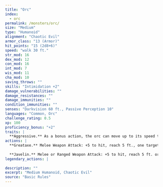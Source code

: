 ```yaml
---
title: "Orc"
index:
  - orc
permalink: /monsters/orc/
size: "Medium"
type: "Humanoid"
alignment: "Chaotic Evil"
armor_class: "13 (Armor)"
hit_points: "15 (2d8+6)"
speed: "walk 30 ft."
str_mod: 16
dex_mod: 12
con_mod: 16
int_mod: 7
wis_mod: 11
cha_mod: 10
saving_throws: ""
skills: "Intimidation +2"
damage_vulnerabilities: ""
damage_resistances: ""
damage_immunities: ""
condition_immunities: ""
senses: "Darkvision 60 ft., Passive Perception 10"
languages: "Common, Orc"
challenge_rating: 0.5
xp: 100
proficiency_bonus: "+2"
traits: |
  **Aggressive.** As a bonus action, the orc can move up to its speed toward a hostile creature that it can see.
actions: |
  **Greataxe.** Melee Weapon Attack: +5 to hit, reach 5 ft., one target. Hit: 9 (1d12 + 3) slashing damage.
  
  **Javelin.** Melee or Ranged Weapon Attack: +5 to hit, reach 5 ft. or range 30/120 ft., one target. Hit: 6 (1d6 + 3) piercing damage.  
legendary_actions: |
  
description: ""
excerpt: "Medium Humanoid, Chaotic Evil"
source: "Basic Rules"
---
```

